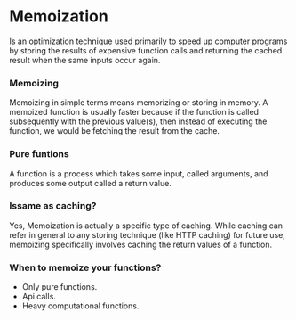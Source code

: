 # Memoization
Is an optimization technique used primarily to speed up computer programs by storing the results of expensive function calls and returning the cached result when the same inputs occur again.

### Memoizing
Memoizing in simple terms means memorizing or storing in memory. A memoized function is usually faster because if the function is called subsequently with the previous value(s), then instead of executing the function, we would be fetching the result from the cache.

### Pure funtions
A function is a process which takes some input, called arguments, and produces some output called a return value.

### Issame as caching?
Yes, Memoization is actually a specific type of caching. While caching can refer in general to any storing technique (like HTTP caching) for future use, memoizing specifically involves caching the return values of a function.

### When to memoize your functions?
- Only pure functions.
- Api calls.
- Heavy computational functions.
